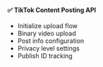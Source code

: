 #### ✅ TikTok Content Posting API

- Initialize upload flow
- Binary video upload
- Post info configuration
- Privacy level settings
- Publish ID tracking
